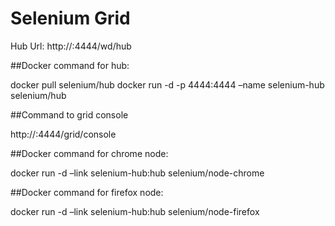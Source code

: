 # Selenium Grid

Hub Url:
http://<hub-machine-ip>:4444/wd/hub

##Docker command for hub:

docker pull selenium/hub
docker run -d -p 4444:4444 –name selenium-hub selenium/hub

##Command to grid console

http://<docker host ip>:4444/grid/console

##Docker command for chrome node:

docker run -d –link selenium-hub:hub selenium/node-chrome

##Docker command for firefox node:

docker run -d –link selenium-hub:hub selenium/node-firefox
